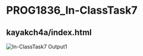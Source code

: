 # PROG1836_In-ClassTask7

## kayakch4a/index.html

![In-ClassTask7 Output1](https://user-images.githubusercontent.com/122504894/216223614-70421e1f-cc56-40d2-8168-2805932eaf22.PNG)
